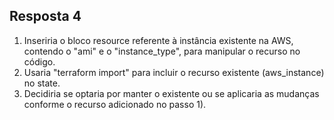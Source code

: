 ## Resposta 4
1) Inseriria o bloco resource referente à instância existente na AWS, contendo o "ami" e o "instance_type", para manipular o recurso no código.
2) Usaria "terraform import" para incluir o recurso existente (aws_instance) no state.
3) Decidiria se optaria por manter o existente ou se aplicaria as mudanças conforme o recurso adicionado no passo 1).